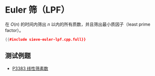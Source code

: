 # Euler 筛（LPF）

在 $O(n)$ 的时间内筛出 $n$ 以内的所有质数，并且筛出最小质因子（least prime factor）。

```cpp
{{#include sieve-euler-lpf.cpp.full}}
```

## 测试例题

- [P3383 线性筛素数](https://www.luogu.com.cn/problem/P3383)
